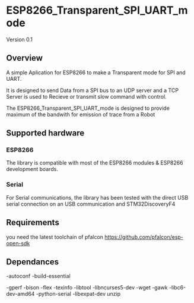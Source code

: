 # ESP8266_Transparent_SPI_UART_mode 

Version 0.1

## Overview

A simple Aplication for ESP8266 to make a Transparent mode for SPI and UART.

It is designed to send Data from a SPI bus to an UDP server and a TCP Server is used to Recieve or transmit slow command with control.

The ESP8266_Transparent_SPI_UART_mode is designed to provide maximum of the bandwith for emission of trace from a Robot


## Supported hardware

### ESP8266

The library is compatible with most of the ESP8266 modules & ESP8266 development boards.

### Serial

For Serial communications, the library has been tested with the direct USB serial connection on an USB communication and STM32DiscoveryF4

## Requirements

you need the latest toolchain of pfalcon
https://github.com/pfalcon/esp-open-sdk


## Dependances
-autoconf
-build-essential 

-gperf
-bison
-flex
-texinfo
-libtool
-libncurses5-dev 
-wget
-gawk
-libc6-dev-amd64
-python-serial
-libexpat-dev unzip

